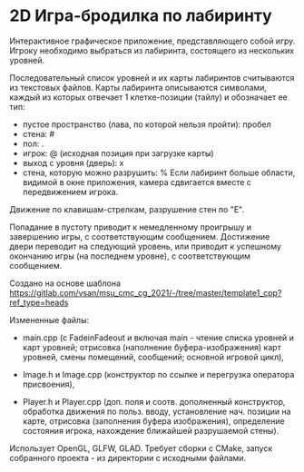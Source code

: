 # 2D Игра-бродилка по лабиринту

Интерактивное графическое приложение, представляющего собой игру. Игроку необходимо выбраться из лабиринта, состоящего из нескольких уровней.

Последовательный список уровней и их карты лабиринтов считываются из текстовых файлов. Карты лабиринта описываются символами, каждый из которых отвечает 1 клетке-позиции (тайлу) и обозначает ее тип:
- пустое пространство (лава, по которой нельзя пройти): пробел
- стена: #
- пол: .
- игрок: @ (исходная позиция при загрузке карты)
- выход с уровня (дверь): x
- стена, которую можно разрушить: %
Если лабиринт больше области, видимой в окне приложения, камера сдвигается вместе с передвижением игрока.

Движение по клавишам-стрелкам, разрушение стен по "Е".

Попадание в пустоту приводит к немедленному проигрышу и завершению игры, с соответствующим сообщением. 
Достижение двери переводит на следующий уровень, или приводит к успешному окончанию игры (на последнем уровне), с соответствующим сообщением.

Создано на основе шаблона https://gitlab.com/vsan/msu_cmc_cg_2021/-/tree/master/template1_cpp?ref_type=heads

Измененные файлы: 
- main.cpp (c FadeinFadeout и включая main - чтение списка уровней и карт уровней; отрисовка (наполнение буфера-изображения) карт уровней, смены помещений, сообщений; основной игровой цикл),

- Image.h и Image.cpp (конструктор по ссылке и перегрузка оператора присвоения),

- Player.h и Player.cpp (доп. поля и соотв. дополненный конструктор, обработка движения по польз. вводу, установление нач. позиции на карте, отрисовка (заполнения буфера изображения), определение состояния игрока, нахождение ближайшей разрушаемой стены).

Использует OpenGL, GLFW, GLAD. Требует сборки с CMake, запуск собранного проекта - из директории с исходными файлами.
